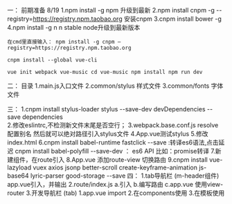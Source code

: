 一： 前期准备 8/19
	1.npm install -g npm   升级到最新
	2.npm install cnpm -g --registry=https://registry.npm.taobao.org   安装cnpm
	3.cnpm install bower -g
	4.npm install -g n    n stable      node升级到最新版本

	在cmd里直接输入： npm install -g cnpm –registry=https://registry.npm.taobao.org

	cnpm install --global vue-cli

	vue init webpack vue-music cd vue-music npm install npm run dev 
二： 目录 
		1.main.js入口文件
		2.common/stylus  样式文件
		3.common/fonts  字体文件

三： 1.cnpm install stylus-loader stylus --save-dev devDependencies --save dependencies  
    2.修改eslintrc,不检测新文件末尾是否空行； 
	3.webpack.base.conf.js resolve 配置别名 然后就可以绝对路径引入stylus文件 
	4.App.vue测试stylus 
	5.修改index.html 
	6.cnpm install babel-runtime fastclick --save :转译es6语法,点击延迟 cnpm install babel-polyfill --save-dev ： es6 API 比如：promise转译 
	7.新建组件，在route引入 
	8.App.vue 添加route-view 切换路由 
	9.cnpm install vue-lazyload vuex axios jsonp better-scroll create-keyframe-animation js-base64 lyric-parser good-storage --save
四： 
    1.tab导航栏 (m-header组件)
      app.vue引入，并输出
    2.route/index.js
       a.引入
       b.编写路由
       c.app.vue 使用view-router
    3.开发导航栏 (tab)
      1.app.vue import
      2.在components使用
      3.在模板使用
      
